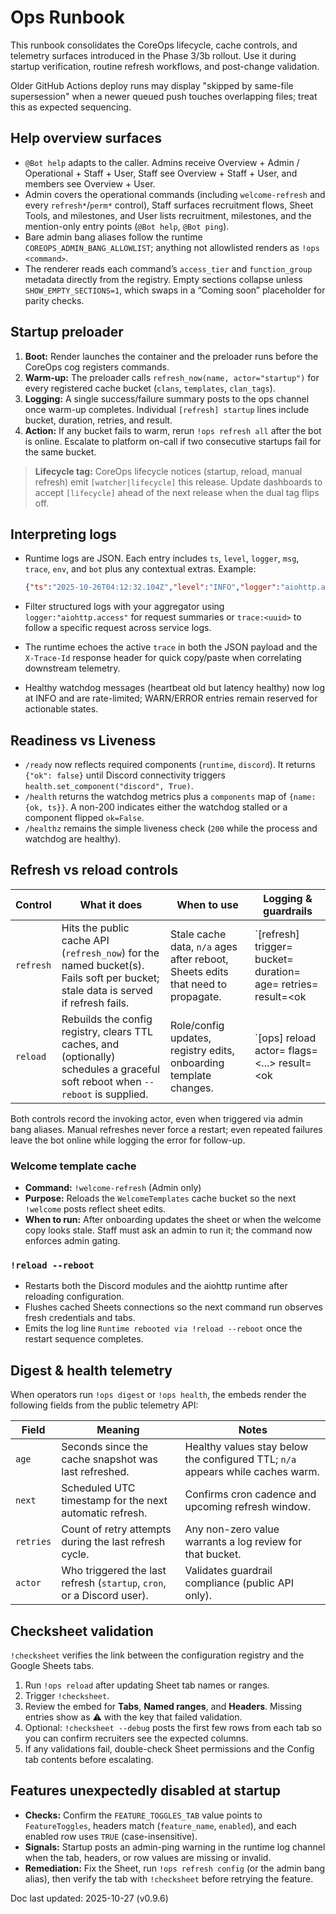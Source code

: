 # Ops Runbook

This runbook consolidates the CoreOps lifecycle, cache controls, and telemetry surfaces
introduced in the Phase 3/3b rollout. Use it during startup verification, routine refresh
workflows, and post-change validation.

Older GitHub Actions deploy runs may display "skipped by same-file supersession" when a newer queued push touches overlapping files; treat this as expected sequencing.

## Help overview surfaces
- `@Bot help` adapts to the caller. Admins receive Overview + Admin / Operational + Staff + User, Staff see Overview + Staff + User, and members see Overview + User.
- Admin covers the operational commands (including `welcome-refresh` and every `refresh*`/`perm*` control), Staff surfaces recruitment flows, Sheet Tools, and milestones, and User lists recruitment, milestones, and the mention-only entry points (`@Bot help`, `@Bot ping`).
- Bare admin bang aliases follow the runtime `COREOPS_ADMIN_BANG_ALLOWLIST`; anything not allowlisted renders as `!ops <command>`.
- The renderer reads each command’s `access_tier` and `function_group` metadata directly from the registry. Empty sections collapse unless `SHOW_EMPTY_SECTIONS=1`, which swaps in a “Coming soon” placeholder for parity checks.

## Startup preloader
1. **Boot:** Render launches the container and the preloader runs before the CoreOps cog
   registers commands.
2. **Warm-up:** The preloader calls `refresh_now(name, actor="startup")` for every
   registered cache bucket (`clans`, `templates`, `clan_tags`).
3. **Logging:** A single success/failure summary posts to the ops channel once warm-up
 completes. Individual `[refresh] startup` lines include bucket, duration, retries, and
  result.
4. **Action:** If any bucket fails to warm, rerun `!ops refresh all` after the bot is
  online. Escalate to platform on-call if two consecutive startups fail for the same
  bucket.

> **Lifecycle tag:** CoreOps lifecycle notices (startup, reload, manual refresh) emit
> `[watcher|lifecycle]` this release. Update dashboards to accept `[lifecycle]` ahead of
> the next release when the dual tag flips off.

## Interpreting logs
- Runtime logs are JSON. Each entry includes `ts`, `level`, `logger`, `msg`, `trace`,
  `env`, and `bot` plus any contextual extras. Example:

  ```json
  {"ts":"2025-10-26T04:12:32.104Z","level":"INFO","logger":"aiohttp.access","msg":"http_request","trace":"0a6c...","env":"prod","bot":"c1c","path":"/ready","method":"GET","status":200,"ms":4}
  ```
- Filter structured logs with your aggregator using `logger:"aiohttp.access"` for
  request summaries or `trace:<uuid>` to follow a specific request across service logs.
- The runtime echoes the active `trace` in both the JSON payload and the `X-Trace-Id`
  response header for quick copy/paste when correlating downstream telemetry.
- Healthy watchdog messages (heartbeat old but latency healthy) now log at INFO and are
  rate-limited; WARN/ERROR entries remain reserved for actionable states.

## Readiness vs Liveness
- `/ready` now reflects required components (`runtime`, `discord`). It returns
  `{"ok": false}` until Discord connectivity triggers `health.set_component("discord", True)`.
- `/health` returns the watchdog metrics plus a `components` map of `{name: {ok, ts}}`.
  A non-200 indicates either the watchdog stalled or a component flipped `ok=False`.
- `/healthz` remains the simple liveness check (`200` while the process and watchdog are
  healthy).

## Refresh vs reload controls
| Control | What it does | When to use | Logging & guardrails |
| --- | --- | --- | --- |
| `refresh` | Hits the public cache API (`refresh_now`) for the named bucket(s). Fails soft per bucket; stale data is served if refresh fails. | Stale cache data, `n/a` ages after reboot, Sheets edits that need to propagate. | `[refresh] trigger=<actor> bucket=<name> duration=<ms> age=<sec> retries=<n> result=<ok|fail>` |
| `reload` | Rebuilds the config registry, clears TTL caches, and (optionally) schedules a graceful soft reboot when `--reboot` is supplied. | Role/config updates, registry edits, onboarding template changes. | `[ops] reload actor=<member> flags=<...> result=<ok|fail>` plus `[ops] reboot scheduled` when requested. |

Both controls record the invoking actor, even when triggered via admin bang aliases.
Manual refreshes never force a restart; even repeated failures leave the bot online while
logging the error for follow-up.

### Welcome template cache
- **Command:** `!welcome-refresh` (Admin only)
- **Purpose:** Reloads the `WelcomeTemplates` cache bucket so the next `!welcome` posts
  reflect sheet edits.
- **When to run:** After onboarding updates the sheet or when the welcome copy looks
  stale. Staff must ask an admin to run it; the command now enforces admin gating.

### `!reload --reboot`
- Restarts both the Discord modules and the aiohttp runtime after reloading configuration.
- Flushes cached Sheets connections so the next command run observes fresh credentials and tabs.
- Emits the log line `Runtime rebooted via !reload --reboot` once the restart sequence completes.

## Digest & health telemetry
When operators run `!ops digest` or `!ops health`, the embeds render the following fields
from the public telemetry API:

| Field | Meaning | Notes |
| --- | --- | --- |
| `age` | Seconds since the cache snapshot was last refreshed. | Healthy values stay below the configured TTL; `n/a` appears while caches warm. |
| `next` | Scheduled UTC timestamp for the next automatic refresh. | Confirms cron cadence and upcoming refresh window. |
| `retries` | Count of retry attempts during the last refresh cycle. | Any non-zero value warrants a log review for that bucket. |
| `actor` | Who triggered the last refresh (`startup`, `cron`, or a Discord user). | Validates guardrail compliance (public API only). |

## Checksheet validation
`!checksheet` verifies the link between the configuration registry and the Google Sheets
tabs.

1. Run `!ops reload` after updating Sheet tab names or ranges.
2. Trigger `!checksheet`.
3. Review the embed for **Tabs**, **Named ranges**, and **Headers**. Missing entries show
   as ⚠️ with the key that failed validation.
4. Optional: `!checksheet --debug` posts the first few rows from each tab so you can
   confirm recruiters see the expected columns.
5. If any validations fail, double-check Sheet permissions and the Config tab contents
   before escalating.

## Features unexpectedly disabled at startup
- **Checks:** Confirm the `FEATURE_TOGGLES_TAB` value points to `FeatureToggles`, headers
  match (`feature_name`, `enabled`), and each enabled row uses `TRUE` (case-insensitive).
- **Signals:** Startup posts an admin-ping warning in the runtime log channel when the tab,
  headers, or row values are missing or invalid.
- **Remediation:** Fix the Sheet, run `!ops refresh config` (or the admin bang alias), then
  verify the tab with `!checksheet` before retrying the feature.

Doc last updated: 2025-10-27 (v0.9.6)
